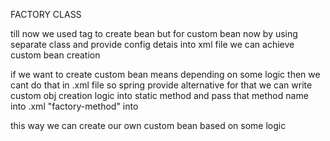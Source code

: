 FACTORY CLASS
  
till now we used <bean> tag to create bean but for custom bean
now by using separate class and provide config detais into
xml file we can achieve custom bean creation

if we want to create custom bean means depending on some logic
then we cant do that in .xml file so spring provide alternative for 
that we can write custom obj creation logic into
static method and pass that method name into .xml "factory-method" into <bean>

this way we can create our own custom bean based on some logic